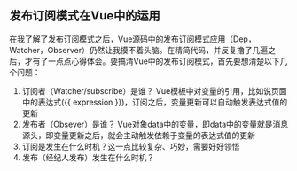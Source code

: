 ## 发布订阅模式在Vue中的运用
在我了解了发布订阅模式之后，Vue源码中的发布订阅模式应用（Dep，Watcher，Observer）仍然让我摸不着头脑。在精简代码，并反复撸了几遍之后，才有了一点点心得体会。要搞清Vue中的发布订阅模式，首先要想清楚以下几个问题：
1. 订阅者（Watcher/subscribe）是谁？
Vue模板中对变量的引用，比如说页面中的表达式({{ expression }})，订阅之后，变量更新可以自动触发表达式值的更新
2. 发布者（Obsever）是谁？
Vue对象data中的变量，即data中的变量就是消息源头，即变量更新之后，就会主动触发依赖于变量的表达式值的更新
3. 订阅是发生在什么时机？这一点比较复杂、巧妙，需要好好领悟
4. 发布（经纪人发布）发生在什么时机？